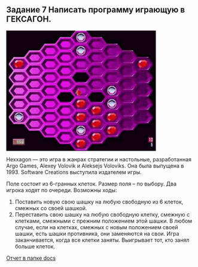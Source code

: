 ## Задание 7 Написать программу играющую в ГЕКСАГОН.
<img src="img/2021-10-29_15-01-21.png" width="400" align="center" />

Hexxagon — это игра в жанрах стратегии и настольные, разработанная Argo Games, Alexey Volovik и Aleksejs Voloviks. Она была выпущена в 1993. Software Creations выступила издателем игры.

Поле состоит из 6-гранных клеток. Размер поля – по выбору.
Два игрока ходят по очереди. Возможны ходы:
1) Поставить новую свою шашку на любую свободную из 6 клеток, смежных со своей
шашкой.
2) Переставить свою шашку на любую свободную клетку, смежную с клетками, смежными
с прежним положением этой шашки.
В любом случае, если на клетках, смежных с новым положением своей шашки, есть
шашки противника, они заменяются на свои.
Игра заканчивается, когда все клетки заняты. Выигрывает тот, кто занял больше клеток.

[Отчет в папке docs](https://github.com/GoreevArtem/Hex/blob/master/docs/ТП_19_ИСТ_2_Гореев_Артем_Дмитриевич_КР_03АБ.pdf)
